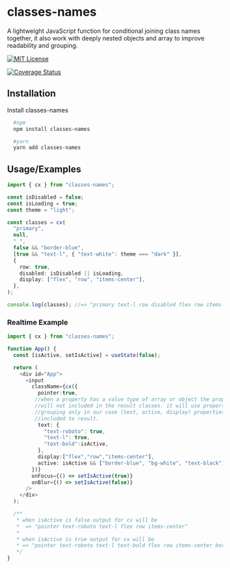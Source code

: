 # classes-names

A lightweight JavaScript function for conditional joining class names together, it also work with deeply nested objects and array to improve readability and grouping.

[![MIT License](https://img.shields.io/badge/License-MIT-green.svg)](https://choosealicense.com/licenses/mit/)

[![Coverage Status](https://coveralls.io/repos/github/bahaa95/classes-names/badge.svg?branch=main)](https://coveralls.io/github/bahaa95/classes-names?branch=main)

## Installation

Install classes-names

```bash
  #npm
  npm install classes-names

  #yarn
  yarn add classes-names
```

## Usage/Examples

```typescript
import { cx } from "classes-names";

const isDisabled = false;
const isLoading = true;
const theme = "light";

const classes = cx(
  "primary",
  null,
  " ",
  false && "border-blue",
  [true && "text-l", { "text-white": theme === "dark" }],
  {
    row: true,
    disabled: isDisabled || isLoading,
    display: ["flex", "row", "items-center"],
  },
);

console.log(classes); //=> "primary text-l row disabled flex row items-center"
```

### Realtime Example

```typescript
import { cx } from "classes-names";

function App() {
  const [isActive, setIsActive] = useState(false);

  return (
    <div id="App">
      <input
        className={cx({
          pointer:true,
         //when a property has a value type of array or object the property name
         //will not included in the result classes. it will use property name for
         //grouping only in our case (text, active, display) properties below will not
         //included to result.
          text: {
            "text-roboto": true,
            "text-l": true,
            "text-bold":isActive,
          },
          display:["flex","row","items-center"],
          active: isActive && ["border-blue", "bg-white", "text-black"],
        })}
        onFocus={() => setIsActive(true)}
        onBlur={() => setIsActive(false)}
      />
    </div>
  );

  /**
   * when isActive is false output for cx will be
   *  => "pointer text-roboto text-l flex row items-center"
   *
   * when isActive is true output for cx will be
   * => "pointer text-roboto text-l text-bold flex row items-center border-blue bg-white text-black"
   */
}
```
